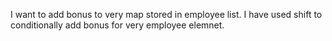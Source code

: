 I want to add bonus to very map stored in employee list.
I have used shift to conditionally add bonus for very employee elemnet.